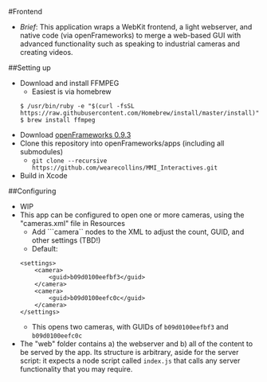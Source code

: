 #Frontend
* _Brief_: This application wraps a WebKit frontend, a light webserver, and native code (via openFrameworks) to merge a web-based GUI with advanced functionality such as speaking to industrial cameras and creating videos.

##Setting up
* Download and install FFMPEG
	* Easiest is via homebrew
	```
	$ /usr/bin/ruby -e "$(curl -fsSL https://raw.githubusercontent.com/Homebrew/install/master/install)"
	$ brew install ffmpeg
	```
* Download [openFrameworks 0.9.3](http://openframeworks.cc/versions/v0.9.3/of_v0.9.3_osx_release.zip)
* Clone this repository into openFrameworks/apps (including all submodules)
	* ```git clone --recursive https://github.com/wearecollins/MMI_Interactives.git```
* Build in Xcode

##Configuring
* WIP
* This app can be configured to open one or more cameras, using the "cameras.xml" file in Resources
	* Add ```camera`` nodes to the XML to adjust the count, GUID, and other settings (TBD!)
	* Default:
	```
	<settings>
		<camera>
			<guid>b09d0100eefbf3</guid>
		</camera>
		<camera>
			<guid>b09d0100eefc0c</guid>
		</camera>
	</settings>
	```
	* This opens two cameras, with GUIDs of ```b09d0100eefbf3``` and ```b09d0100eefc0c```
* The "web" folder contains a) the webserver and b) all of the content to be served by the app. Its structure is arbitrary, aside for the server script: it expects a node script called ```index.js``` that calls any server functionality that you may require.